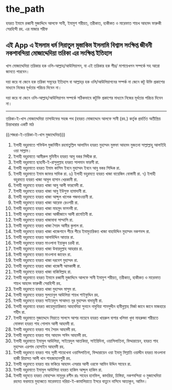 # the_path


হযরত ইমামে রব্বানী মুজাদ্দিদে আলফে সানী,
ইমামুশ শরীয়ত, তরীকাত, হাকীকত ও মারেফাত 
শায়খ আহমদ ফারুকী সেরহিন্দী রহ. এর মাজার শরীফ

এই App এ
ইসলাম ধর্ম 
সিরাতুল মুস্তাকিম
ইসলামি বিশ্বাস 
সংক্ষিপ্ত জীবনী
নকশাবন্দিয়া মোজাদ্দেদিয়া তরিকা
এর সংক্ষিপ্ত ইতিহাস
----
খাস মোজাদ্দেদিয়া তরিকার
হক ওলি-আল্লাহ/আউলিয়াগন,
বা এই তরিকার হক পীর/ মাশায়েখগন সম্পর্কে
সহ আরো জানতে পারবেন।


দয়া করে না জেনে হক তরিকা সমূহের ইতিহাস
বা
আল্লাহ্‌র হক ওলি/আউলিয়াগনের সম্পর্ক
না জেনে কটু উক্তি প্রকাশের মাধ্যমে 
নিজের মূর্খতার পরিচয় দিবেন না।


দয়া করে না জেনে ওলি-আল্লাহ/আউলিয়াগন
সম্পর্কে সঠিকভাবে কটুক্তি প্রকাশের মাধ্যমে 
নিজের মূর্খতার পরিচয় দিবেন না।




--------------


তরিকা-ই-খাস মোজাদ্দেদিয়া
তাসাউফের সহজ পথ
(হযরত মোজাদ্দেদে আলফে সানী (রহ.) কর্তৃক প্রবর্তিত অতীন্দ্রিয় চিন্তাধারার একটি মাঠ


((শেজরা-ই-তরিকা-ই-খাস মুজাদ্দেদিয়া)))
1) ইলাহী বহুরমাতে শফিউল মুজনিবীন রহমাতুল্লিল আলামিন হযরত মুহাম্মদ মুস্তফা আহমদ মুজতবা সাল্লাল্লাহু আলাইহি ওয়া সাল্লাম।
2) ইলাহী বহুরমাতে আমীরুল মুমিনীন হযরত আবু বকর সিদ্দীক রা.
3) ইলাহী বহুরমাতে ছাহাবী-ই-রাসুলুল্লাহ হযরত সালমান ফারসী রা.
4) ইলাহী বহুরমাতে হযরত ইমাম কাসিম ইবনে মুহাম্মদ ইবনে আবু বকর সিদ্দিক রা.
5) ইলাহী বহুরমাতে ইমাম জাফর সাদিক রা.
৬) ইলাহী বহুরমতে হযরত খাজা বায়েজিদ বোস্তামী রা.
৭) ইলাহী বহুরমতে হযরত খাজা আবুল হাসান খেরকানী রা.
8) ইলাহী বহুরমতে হযরত খাজা আবু আলী ফারমেদী রা.
9) ইলাহী বহুরমতে হযরত খাজা আবু ইউসুফ হামাদানী রা.
10) ইলাহী বহুরমতে হযরত খাজা আব্দুল খালেক গজদাওয়ানী রা.
11) ইলাহী বহুরমতে হযরত খাজা আরেফ রেওগরী রা.
12) ইলাহী বহুরমতে হযরত খাজা মাহমুদ ফাগনবী রা.
13) ইলাহী বহুরমতে হযরত খাজা আজীজানে আলী রামেতিনী রা.
14) ইলাহী বহুরমতে হযরত খাজাবাবা সাম্মাসি রা.
15) ইলাহী বহুরমতে হযরত খাজা সৈয়দ আমীর কুলাল রা.
16) ইলাহী বহুরমতে হযরত খাজা খাজেগানে পীরে পীরে ইমামুত্তরিকত খাজা বাহাউদ্দিন মুহাম্মদ নকশবন্দ রা.
17) ইলাহী বহুরমতে হযরত আলাউদ্দিন আত্তার রা.
18) ইলাহী বহুরমতে হযরত মাওলানা ইয়াকুব চরখী রা.
19) ইলাহী বহুরমতে হযরত খাজা উবায়দুল্লাহ আহরার রা.
20) ইলাহী বহুরমতে হযরত মাওলানা জাহেদ রা.
21) ইলাহী বহুরমতে হযরত খাজা দরবেশ মুহাম্মদ রা.
22) ইলাহী বহুরমতে হযরত খাজা খাজেগী আমকাঙ্গী রা.
23) ইলাহী বহুরমতে হযরত খাজা বাকিবিল্লাহ রা.
24) ইলাহী বহুরমাতে হযরত ইমামে রব্বানী মুজাদ্দিদে আলফে সানী ইমামুশ শরীয়ত, তরীকাত, হাকীকত ও মারেফাত শায়খ আহমদ ফারুকী সেরহিন্দী রহ.
25) ইলাহী বহুরমতে হযরত খাজা মুহাম্মদ মাসুম রা.
26) ইলাহী বহুরমতে হযরত সুলতানুল আউলিয়া শায়খ শাইফুদ্দিন রহ.
27) ইলাহী বহুরমতে হযরত সাইয়েদুস সাআদত নূর মুহাম্মদ বাদায়ুনী রা.
28) ইলাহী বহুরমাতে হযরত কায়েমুত্তারিকাত আহমদিয়া সুনানে নাবুবিয়া শামসুদ্দীন হাবীবুল্লাহ মির্জা জানে জানে মাজহারে শহীদ রা.
29) ইলাহী বহুরমাতে মুজাদ্দেদে মিয়াতে সালসে আশর নায়েবে হযরত খায়রুল বাশার খলিফা খুদা মাহরুজা শরীয়তে মোস্তফা হযরত শাহ গোলাম আলী আহমদী রা.
30) ইলাহী বহুরমতে হযরত শাহ সৈয়দ আহমদী রহ.
31) ইলাহী বহুরমতে হযরত শাহ আহমদ সাঈদ আহমদী রহ.
32) ইলাহী বহুরমাতে ইমামুল আউলিয়া, সাইয়েদুল আতকিয়া, সাইয়িদিনা, ওয়াসিলাতিনা, ফিদ্দারায়েন, হযরত শাহ মুহাম্মদ এরশাদ হোসাইন আহমদী রহ.
33) ইলাহী বহুরমতে হযরত শাহ সূফী শায়েখেনা ওয়াসিলাতিনা, ফিদ্দারায়েন ওয়া ইমামু মিল্লাতি ওয়াদ্দীন হযরত মাওলানা হাজী রিয়াসত আলী খান শাহজাহানপুরী রহ.
34) ইলাহী বহুরমতে হযরত বার ফকিরে আহমদ এসরার আলী ওরফে আমিন উদ্দিন সাহেব রা.
35) ইলাহী বহুরমাতে ইমামুল আউলিয়া হযরত হাকিম আব্দুল হাকিম রা.
36) ইলাহী বহুমতে হযরত মোহাম্মদ মামুনুর রশীদ রাঃ সাহেব হানফিল, কাদরিয়া, চিস্তিয়া, নকশবন্দিয়া ও মুজাদ্দেদিয়া রহমত ফরমায়ে মুহাব্বতে মারেফাতে দরিয়া-ই-কামালিয়াতে ইসরে বাতুনে নাসিবে আতাকুন, আমিন।
